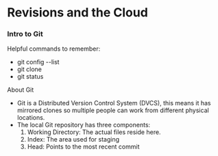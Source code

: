 # Revisions and the Cloud

### Intro to Git

Helpful commands to remember:
* git config --list
* git clone
* git status

About Git
* Git is a Distributed Version Control System (DVCS), this means it has mirrored clones so multiple people can work from different physical locations. 
* The local Git repository has three components:
  1. Working Directory: The actual files reside here.
  2. Index: The area used for staging
  3. Head: Points to the most recent commit  
